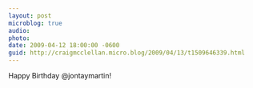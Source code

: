 ```yaml
---
layout: post
microblog: true
audio: 
photo: 
date: 2009-04-12 18:00:00 -0600
guid: http://craigmcclellan.micro.blog/2009/04/13/t1509646339.html
---
```

Happy Birthday @jontaymartin!
